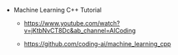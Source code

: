  
 - Machine    Learning C++ Tutorial
    - https://www.youtube.com/watch?v=jKtbNvCT8Dc&ab_channel=AICoding

    - https://github.com/coding-ai/machine_learning_cpp
